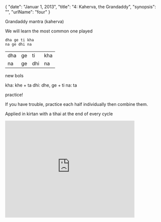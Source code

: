 <data>
{
    "date": "Januar 1, 2013",
    "title": "4: Kaherva, the Grandaddy",
    "synopsis": "",
    "urlName": "four"
}
</data>



Grandaddy mantra (kaherva)

We will learn the most common one played

    dha ge ti kha
    na ge dhi na


<table>
    <tr>
        <td>dha</td> 
        <td>ge</td> 
        <td>ti</td> 
        <td>kha</td> 
    </tr>
    <tr>
        <td>na</td> 
        <td>ge</td> 
        <td>dhi</td> 
        <td>na</td> 
    </tr>
</table>

new bols

kha: khe + ta
dhi: dhe, ge + ti
na: ta

practice!

If you have trouble, practice each half individually then combine them. 

Applied in kirtan with a tihai at the end of every cycle


<iframe width="420" height="315" src="http://www.youtube.com/embed/6PquRVe1Wa4" frameborder="0" allowfullscreen></iframe>
